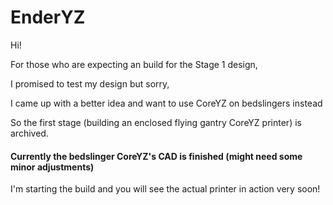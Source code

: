 # EnderYZ

Hi!

For those who are expecting an build for the Stage 1 design,

I promised to test my design but sorry,

I came up with a better idea and want to use CoreYZ on bedslingers instead


So the first stage (building an enclosed flying gantry CoreYZ printer) is archived. 


#### Currently the bedslinger CoreYZ's CAD is finished (might need some minor adjustments)

I'm starting the build and you will see the actual printer in action very soon!
